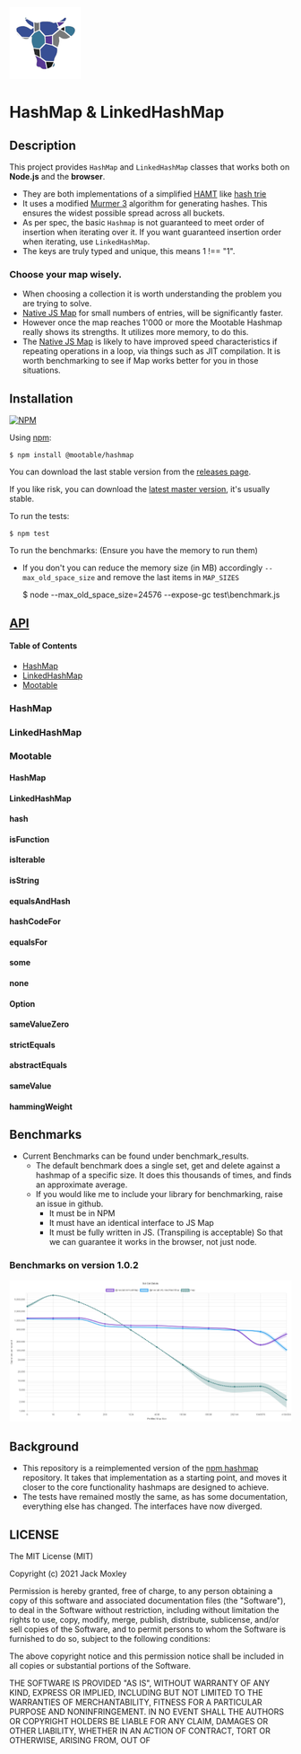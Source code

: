 ![The Moo Tableau](mootableau_sm.png)

# HashMap & LinkedHashMap

## Description

This project provides `HashMap` and `LinkedHashMap` classes that works both on **Node.js** and the **browser**.

*   They are both implementations of a simplified [HAMT](https://en.wikipedia.org/wiki/Hash_array_mapped_trie) like [hash trie](https://en.wikipedia.org/wiki/Hash_tree_\(persistent_data_structure\))
*   It uses a modified [Murmer 3](https://en.wikipedia.org/wiki/MurmurHash) algorithm for generating hashes. This ensures the widest possible spread across all buckets.
*   As per spec, the basic `Hashmap` is not guaranteed to meet order of insertion when iterating over it. If you want guaranteed insertion order when iterating, use `LinkedHashMap`.
*   The keys are truly typed and unique, this means 1 !== "1".

### Choose your map wisely.

*   When choosing a collection it is worth understanding the problem you are trying to solve.
*   [Native JS Map](https://developer.mozilla.org/en-US/docs/Web/JavaScript/Reference/Global_Objects/Map) for small numbers of entries, will be significantly faster.
*   However once the map reaches 1'000 or more the Mootable Hashmap really shows its strengths. It utilizes more memory, to do this.
*   The [Native JS Map](https://developer.mozilla.org/en-US/docs/Web/JavaScript/Reference/Global_Objects/Map) is likely to have improved speed characteristics if repeating operations in a loop, via things such as JIT compilation. It is worth benchmarking to see if Map works better for you in those situations.

## Installation

[![NPM](https://nodei.co/npm/@mootable/hashmap.png?compact=true)](https://npmjs.org/package/@mootable/hashmap)

Using [npm](https://npmjs.org/package/@mootable/hashmap):

    $ npm install @mootable/hashmap

You can download the last stable version from the [releases page](https://github.com/mootable/hashmap/releases).

If you like risk, you can download the [latest master version](https://raw.github.com/mootable/hashmap/master/hashmap.js), it's usually stable.

To run the tests:

    $ npm test

To run the benchmarks: (Ensure you have the memory to run them)

*   If you don't you can reduce the memory size (in MB) accordingly `--max_old_space_size` and remove the last items in `MAP_SIZES`

    $ node  --max_old_space_size=24576 --expose-gc test\benchmark.js

## [API](https://mootable.github.io/hashmap/)

<!-- Generated by documentation.js. Update this documentation by updating the source code. -->

#### Table of Contents

*   [HashMap](#hashmap)
*   [LinkedHashMap](#linkedhashmap)
*   [Mootable](#mootable)

### HashMap

### LinkedHashMap

### Mootable

#### HashMap

#### LinkedHashMap

#### hash

#### isFunction

#### isIterable

#### isString

#### equalsAndHash

#### hashCodeFor

#### equalsFor

#### some

#### none

#### Option

#### sameValueZero

#### strictEquals

#### abstractEquals

#### sameValue

#### hammingWeight

## Benchmarks

*   Current Benchmarks can be found under benchmark_results.
    *   The default benchmark does a single set, get and delete against a hashmap of a specific size. It does this thousands of times, and finds an approximate average.
    *   If you would like me to include your library for benchmarking, raise an issue in github.
        *   It must be in NPM
        *   It must have an identical interface to JS Map
        *   It must be fully written in JS. (Transpiling is acceptable) So that we can guarantee it works in the browser, not just node.

### Benchmarks on version 1.0.2

![Set Get And Delete](BenchmarkSGD.png)

## Background

*   This repository is a reimplemented version of the [npm hashmap](https://npmjs.org/package/hashmap) repository. It takes that implementation as a starting point, and moves it closer to the core functionality hashmaps are designed to achieve.
*   The tests have remained mostly the same, as has some documentation, everything else has changed. The interfaces have now diverged.

## LICENSE

The MIT License (MIT)

Copyright (c) 2021 Jack Moxley

Permission is hereby granted, free of charge, to any person obtaining a copy
of this software and associated documentation files (the "Software"), to deal
in the Software without restriction, including without limitation the rights
to use, copy, modify, merge, publish, distribute, sublicense, and/or sell
copies of the Software, and to permit persons to whom the Software is
furnished to do so, subject to the following conditions:

The above copyright notice and this permission notice shall be included in all
copies or substantial portions of the Software.

THE SOFTWARE IS PROVIDED "AS IS", WITHOUT WARRANTY OF ANY KIND, EXPRESS OR
IMPLIED, INCLUDING BUT NOT LIMITED TO THE WARRANTIES OF MERCHANTABILITY,
FITNESS FOR A PARTICULAR PURPOSE AND NONINFRINGEMENT. IN NO EVENT SHALL THE
AUTHORS OR COPYRIGHT HOLDERS BE LIABLE FOR ANY CLAIM, DAMAGES OR OTHER
LIABILITY, WHETHER IN AN ACTION OF CONTRACT, TORT OR OTHERWISE, ARISING FROM,
OUT OF
